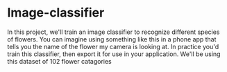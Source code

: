 # Image-classifier
In this project, we'll train an image classifier to recognize different species of flowers. You can imagine using something like this in a phone app that tells you the name of the flower my camera is looking at. In practice you'd train this classifier, then export it for use in your application. We'll be using this dataset of 102 flower catagories
